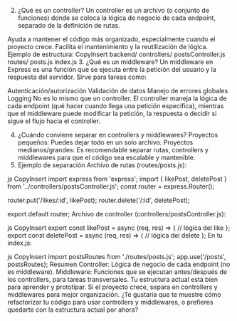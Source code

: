 2. ¿Qué es un controller?
Un controller es un archivo (o conjunto de funciones) donde se coloca la lógica de negocio de cada endpoint, separado de la definición de rutas.

Ayuda a mantener el código más organizado, especialmente cuando el proyecto crece.
Facilita el mantenimiento y la reutilización de lógica.
Ejemplo de estructura:
CopyInsert
backend/
  controllers/
    postsController.js
  routes/
    posts.js
  index.js
3. ¿Qué es un middleware?
Un middleware en Express es una función que se ejecuta entre la petición del usuario y la respuesta del servidor.
Sirve para tareas como:

Autenticación/autorización
Validación de datos
Manejo de errores globales
Logging
No es lo mismo que un controller. El controller maneja la lógica de cada endpoint (qué hacer cuando llega una petición específica), mientras que el middleware puede modificar la petición, la respuesta o decidir si sigue el flujo hacia el controller.

4. ¿Cuándo conviene separar en controllers y middlewares?
Proyectos pequeños: Puedes dejar todo en un solo archivo.
Proyectos medianos/grandes: Es recomendable separar rutas, controllers y middlewares para que el código sea escalable y mantenible.
5. Ejemplo de separación
Archivo de rutas (routes/posts.js):

js
CopyInsert
import express from 'express';
import { likePost, deletePost } from '../controllers/postsController.js';
const router = express.Router();

router.put('/likes/:id', likePost);
router.delete('/:id', deletePost);

export default router;
Archivo de controller (controllers/postsController.js):

js
CopyInsert
export const likePost = async (req, res) => {
  // lógica del like
};
export const deletePost = async (req, res) => {
  // lógica del delete
};
En tu index.js:

js
CopyInsert
import postsRoutes from './routes/posts.js';
app.use('/posts', postsRoutes);
Resumen
Controller: Lógica de negocio de cada endpoint (no es middleware).
Middleware: Funciones que se ejecutan antes/después de los controllers, para tareas transversales.
Tu estructura actual está bien para aprender y prototipar.
Si el proyecto crece, separa en controllers y middlewares para mejor organización.
¿Te gustaría que te muestre cómo refactorizar tu código para usar controllers y middlewares, o prefieres quedarte con la estructura actual por ahora?